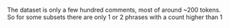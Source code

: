 The dataset is only a few hundred comments, most of around ~200 tokens. So for some subsets there are only 1 or 2 phrases with a count higher than 1 
